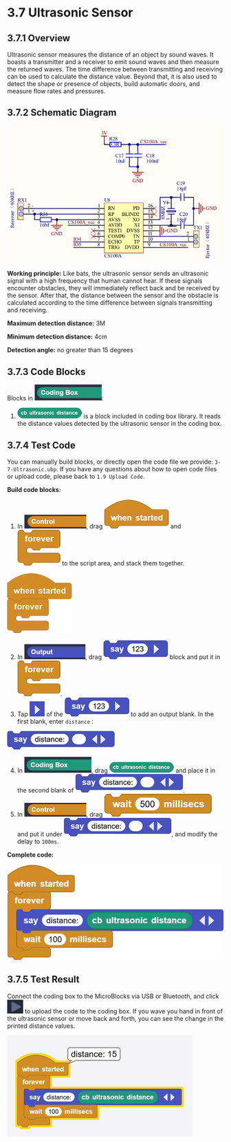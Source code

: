 # 3.7 Ultrasonic Sensor

## 3.7.1 Overview

Ultrasonic sensor measures the distance of an object by sound waves. It boasts a transmitter and a receiver to emit sound waves and then measure the returned waves. The time difference between transmitting and receiving can be used to calculate the distance value. Beyond that, it is also used to detect the shape or presence of objects, build automatic doors, and measure flow rates and pressures.

## 3.7.2 Schematic Diagram

![t85](./media/t85.png)

**Working principle:** Like bats, the ultrasonic sensor sends an ultrasonic signal with a high frequency that human cannot hear. If these signals encounter obstacles, they will immediately reflect back and be received by the sensor. After that, the distance between the sensor and the obstacle is calculated according to the time difference between signals transmitting and receiving. 

**Maximum detection distance:** 3M

**Minimum detection distance:** 4cm

**Detection angle:** no greater than 15 degrees

## 3.7.3 Code Blocks

Blocks in ![](./media/codingBox.png):

1. ![t86](./media/t86.png) is a block included in coding box library. It reads the distance values detected by the ultrasonic sensor in the coding box.

## 3.7.4 Test Code

You can manually build blocks, or directly open the code file we provide: `3-7-Ultrasonic.ubp`. If you have any questions about how to open code files or upload code, please back to `1.9 Upload Code`.

**Build code blocks:**

1. In ![](./media/control.png), drag ![](./media/t1.png) and ![](./media/t2.png) to the script area, and stack them together.

![t34](./media/t34.png)

2. In ![](./media/output.png), drag ![t44](./media/t44.png) block and put it in ![](./media/t2.png).
3. Tap ![t47](./media/t47.png) of the ![t44](./media/t44.png) to add an output blank. In the first blank, enter `distance：`

![t87](./media/t87.png)

4. In ![](./media/codingBox.png), drag ![t86](./media/t86.png) and place it in the second blank of ![t87](./media/t87.png).
5. In ![](./media/control.png), drag ![t4](./media/t4.png) and put it under ![t87](./media/t87.png), and modify the delay to `100ms`.

**Complete code:**

![t88](./media/t88.png)

## 3.7.5 Test Result

Connect the coding box to the MicroBlocks via USB or Bluetooth, and click ![t59](./media/t59.png) to upload the code to the coding box. If you wave you hand in front of the ultrasonic sensor or move back and forth, you can see the change in the printed distance values.

![t89](./media/t89.png)

